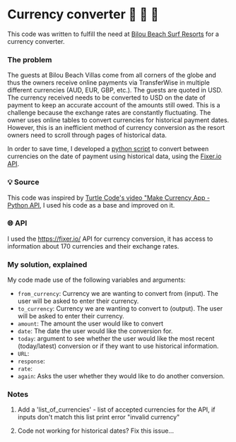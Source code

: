 # Currency converter 💱 💸 🌴

This code was written to fulfill the need at [Bilou Beach Surf Resorts](https://www.biloubeach.com/) for a currency converter.

### The problem
The guests at Bilou Beach Villas come from all corners of the globe and thus the owners receive online payments via TransferWise in multiple different  currencies (AUD, EUR, GBP, etc.). 
The guests are quoted in USD. The currency received needs to be converted to USD on the date of payment to keep an accurate account of the amounts still owed.
This is a challenge because the exchange rates are constantly fluctuating. 
The owner uses online tables to convert currencies for historical payment dates. However, this is an inefficient method of currency conversion as the resort owners need to scroll through pages of historical data. 

In order to save time, I developed a [python script](https://github.com/jessicastow/currency_converter/blob/main/currency_converter_v1.py) to convert between currencies on the date of payment using historical data, using the [Fixer.io API](https://fixer.io/). 

### 💡 Source
This code was inspired by [Turtle Code's video "Make Currency App - Python API](https://www.youtube.com/watch?v=isx6SpxZ4y0), I used his code as a base and improved on it. 

### 🌐 API
I used the https://fixer.io/ API for currency conversion, it has access to information about 170 currencies and their exchange rates. 

### My solution, explained

My code made use of the following variables and arguments:

- `from_currency`: Currency we are wanting to convert from (input). The user will be asked to enter their currency. 
- `to_currency`: Currency we are wanting to convert to (output). The user will be asked to enter their currency. 
- `amount`: The amount the user would like to convert
- `date`: The date the user would like the conversion for.
- `today`: argument to see whether the user would like the most recent (today/latest) conversion or if they want to use historical information. 
- `URL`: 
- `response`:
- `rate`:
- `again`: Asks the user whether they would like to do another conversion. 

### Notes


1. Add a 'list_of_currencies' - list of accepted currencies for the API, if inputs don't match this list print error "invalid currency"

2. Code not working for historical dates? Fix this issue...
